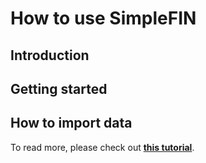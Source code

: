 # How to use SimpleFIN

## Introduction


## Getting started


## How to import data

To read more, please check out **[this tutorial](../../../tutorials/data-importer/simplefin.md)**.
